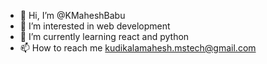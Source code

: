 - 👋 Hi, I’m @KMaheshBabu
- 👀 I’m interested in web development
- 🌱 I’m currently learning react and python
- 📫 How to reach me kudikalamahesh.mstech@gmail.com

<!---
KMaheshBabu/KMaheshBabu is a ✨ special ✨ repository because its `README.md` (this file) appears on your GitHub profile.
You can click the Preview link to take a look at your changes.
--->
